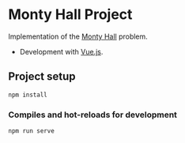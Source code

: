 # Monty Hall Project

Implementation of the [Monty Hall](https://en.wikipedia.org/wiki/Monty_Hall_problem) problem.

+ Development with [Vue.js](https://vuejs.org/).

## Project setup
```
npm install
```

### Compiles and hot-reloads for development
```
npm run serve
```
